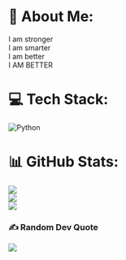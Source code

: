 # 💫 About Me:
I am stronger<br>I am smarter<br>I am better<br>I AM BETTER


# 💻 Tech Stack:
![Python](https://img.shields.io/badge/python-3670A0?style=for-the-badge&logo=python&logoColor=ffdd54)
# 📊 GitHub Stats:
![](https://github-readme-stats.vercel.app/api?username=Asyllllbek&theme=dark&hide_border=false&include_all_commits=false&count_private=false)<br/>
![](https://github-readme-streak-stats.herokuapp.com/?user=Asyllllbek&theme=dark&hide_border=false)<br/>
![](https://github-readme-stats.vercel.app/api/top-langs/?username=Asyllllbek&theme=dark&hide_border=false&include_all_commits=false&count_private=false&layout=compact)

### ✍️ Random Dev Quote
![](https://quotes-github-readme.vercel.app/api?type=horizontal&theme=radical)

<!-- Proudly created with GPRM ( https://gprm.itsvg.in ) -->
